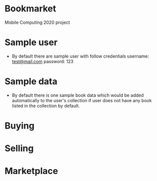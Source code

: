# Bookmarket
Mobile Computing 2020 project

# Sample user
- By default there are sample user with follow credentials 
username: test@mail.com
password: 123

# Sample data
- By default there is one sample book data which would be added automatically to the user's collection if user does not have any book listed in the collection by default. 

# Buying

# Selling

# Marketplace

